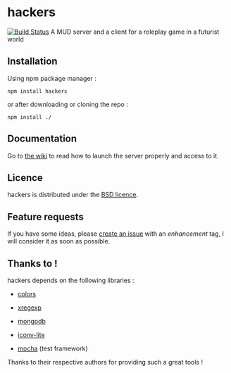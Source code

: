 # hackers #
[![Build Status](https://secure.travis-ci.org/robinouu/hackers.png?branch=master)](http://travis-ci.org/robinouu/hackers)
A MUD server and a client for a roleplay game in a futurist world

## Installation ##

Using npm package manager :

	npm install hackers
	
or after downloading or cloning the repo :

	npm install ./

## Documentation ##

Go to [the wiki](https://github.com/robinouu/hackers/wiki) to read how to launch the server properly and access to it.

## Licence ##

hackers is distributed under the [BSD licence](https://github.com/robinouu/hackers/blob/master/LICENSE).

## Feature requests ##

If you have some ideas, please [create an issue](https://github.com/robinouu/hackers/issues/new) with an *enhancement* tag, I will consider it as soon as possible.

## Thanks to ! ##

hackers depends on the following libraries :

  - [colors](https://npmjs.org/package/colors)
  
  - [xregexp](https://npmjs.org/package/xregexp)
  
  - [mongodb](https://npmjs.org/package/mongodb) 
  
  - [iconv-lite](https://npmjs.org/package/iconv-lite) 
    
  - [mocha](https://npmjs.org/package/mocha)  (test framework)
  
Thanks to their respective authors for providing such a great tools !
